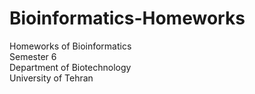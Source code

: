 # Bioinformatics-Homeworks
 Homeworks of Bioinformatics     
 Semester 6  
 Department of Biotechnology  
 University of Tehran  
 
